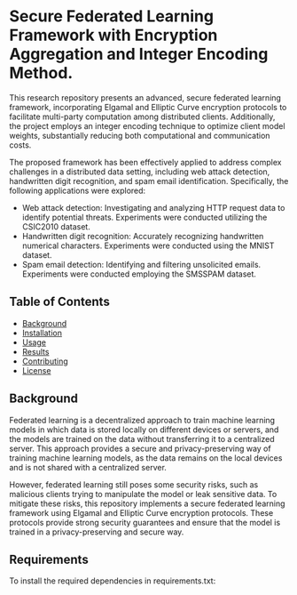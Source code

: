 # Secure Federated Learning Framework with Encryption Aggregation and Integer Encoding Method.

This research repository presents an advanced, secure federated learning framework, incorporating Elgamal and Elliptic Curve encryption protocols to facilitate multi-party computation among distributed clients. Additionally, the project employs an integer encoding technique to optimize client model weights, substantially reducing both computational and communication costs.

The proposed framework has been effectively applied to address complex challenges in a distributed data setting, including web attack detection, handwritten digit recognition, and spam email identification. Specifically, the following applications were explored:

- Web attack detection: Investigating and analyzing HTTP request data to identify potential threats. Experiments were conducted utilizing the CSIC2010 dataset.
- Handwritten digit recognition: Accurately recognizing handwritten numerical characters. Experiments were conducted using the MNIST dataset.
- Spam email detection: Identifying and filtering unsolicited emails. Experiments were conducted employing the SMSSPAM dataset.

## Table of Contents

- [Background](#background)
- [Installation](#installation)
- [Usage](#usage)
- [Results](#results)
- [Contributing](#contributing)
- [License](#license)

## Background

Federated learning is a decentralized approach to train machine learning models in which data is stored locally on different devices or servers, and the models are trained on the data without transferring it to a centralized server. This approach provides a secure and privacy-preserving way of training machine learning models, as the data remains on the local devices and is not shared with a centralized server. 

However, federated learning still poses some security risks, such as malicious clients trying to manipulate the model or leak sensitive data. To mitigate these risks, this repository implements a secure federated learning framework using Elgamal and Elliptic Curve encryption protocols. These protocols provide strong security guarantees and ensure that the model is trained in a privacy-preserving and secure way.

## Requirements

To install the required dependencies in requirements.txt:


